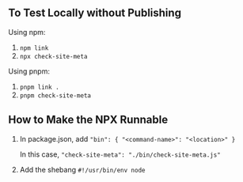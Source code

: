 ## To Test Locally without Publishing

Using npm:
1.  `npm link`
2.  `npx check-site-meta`

Using pnpm:
1.  `pnpm link .`
2.  `pnpm check-site-meta`


## How to Make the NPX Runnable

1.  In package.json, add `"bin": { "<command-name>": "<location>" }`
    
    In this case, `"check-site-meta": "./bin/check-site-meta.js"`

2.  Add the shebang `#!/usr/bin/env node` 

